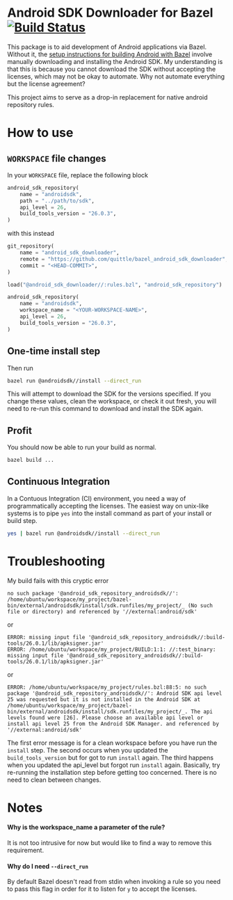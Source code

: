 # Android SDK Downloader for Bazel [![Build Status](https://travis-ci.org/quittle/bazel_android_sdk_downloader.svg?branch=master)](https://travis-ci.org/quittle/bazel_android_sdk_downloader)

This package is to aid development of Android applications via Bazel. Without it, the [setup
instructions for building Android with Bazel](https://docs.bazel.build/versions/master/bazel-and-android.html)
involve manually downloading and installing the Android SDK. My understanding is that this is because
you cannot download the SDK without accepting the licenses, which may not be okay to automate. Why
not automate everything but the license agreement?

This project aims to serve as a drop-in replacement for native android repository rules.

# How to use

## `WORKSPACE` file changes

In your `WORKSPACE` file, replace the following block

```python
android_sdk_repository(
    name = "androidsdk",
    path = "../path/to/sdk",
    api_level = 26,
    build_tools_version = "26.0.3",
)
```

with this instead

```python
git_repository(
    name = "android_sdk_downloader",
    remote = "https://github.com/quittle/bazel_android_sdk_downloader",
    commit = "<HEAD-COMMIT>",
)

load("@android_sdk_downloader//:rules.bzl", "android_sdk_repository")

android_sdk_repository(
    name = "androidsdk",
    workspace_name = "<YOUR-WORKSPACE-NAME>",
    api_level = 26,
    build_tools_version = "26.0.3",
)
```

## One-time install step

Then run

```bash
bazel run @androidsdk//install --direct_run
```

This will attempt to download the SDK for the versions specified. If you change these values, clean
the workspace, or check it out fresh, you will need to re-run this command to download and install
the SDK again.

## Profit

You should now be able to run your build as normal.

```bash
bazel build ...
```

## Continuous Integration

In a Contuous Integration (CI) environment, you need a way of programmatically accepting the
licenses. The easiest way on unix-like systems is to pipe `yes` into the install command as part of
your install or build step.

```bash
yes | bazel run @androidsdk//install --direct_run
```

# Troubleshooting
My build fails with this cryptic error

```
no such package '@android_sdk_repository_androidsdk//': /home/ubuntu/workspace/my_project/bazel-bin/external/androidsdk/install/sdk.runfiles/my_project/_ (No such file or directory) and referenced by '//external:android/sdk'
```

or

```
ERROR: missing input file '@android_sdk_repository_androidsdk//:build-tools/26.0.1/lib/apksigner.jar'
ERROR: /home/ubuntu/workspace/my_project/BUILD:1:1: //:test_binary: missing input file '@android_sdk_repository_androidsdk//:build-tools/26.0.1/lib/apksigner.jar'
```

or

```
ERROR: /home/ubuntu/workspace/my_project/rules.bzl:88:5: no such package '@android_sdk_repository_androidsdk//': Android SDK api level 25 was requested but it is not installed in the Android SDK at /home/ubuntu/workspace/my_project/bazel-bin/external/androidsdk/install/sdk.runfiles/my_project/_. The api levels found were [26]. Please choose an available api level or install api level 25 from the Android SDK Manager. and referenced by '//external:android/sdk'
```

The first error message is for a clean workspace before you have run the `install` step. The second
occurs when you updated the `build_tools_version` but for got to run `install` again. The third
happens when you updated the api_level but forgot run `install` again. Basically, try re-running the
installation step before getting too concerned. There is no need to clean between changes.

# Notes
#### Why is the workspace_name a parameter of the rule?
It is not too intrusive for now but would like to find a way to remove this requirement.

#### Why do I need `--direct_run`
By default Bazel doesn't read from stdin when invoking a rule so you need to pass this flag in order
for it to listen for `y` to accept the licenses.

